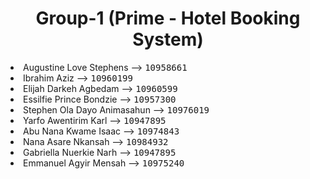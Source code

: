 <h1 align="center">Group-1 (Prime - Hotel Booking System)</h1>





<li>Augustine Love Stephens --> <kbd>10958661</kbd>
</li>

<li>Ibrahim Aziz --> <kbd>10960199</kbd>
</li>

<li>Elijah Darkeh Agbedam --> <kbd>10960599</kbd>
</li>
<li>Essilfie Prince Bondzie --> <kbd>10957300</kbd>
</li>
<li>Stephen Ola Dayo Animasahun --> <kbd>10976019</kbd>
</li>
<li>Yarfo Awentirim Karl --> <kbd>10947895</kbd>
</li>
<li>Abu Nana Kwame Isaac --> <kbd>10974843</kbd>
</li>
<li>Nana Asare Nkansah --> <kbd>10984932</kbd>
</li>
<li>Gabriella Nuerkie Narh --> <kbd>10947895</kbd>
</li>
<li>Emmanuel Agyir Mensah --> <kbd>10975240</kbd>
</li>
